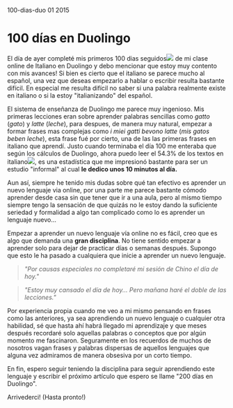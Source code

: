 <permalink>100-dias-duo</permalink>
<month>01</month>
<year>2015</year>

# 100 días en Duolingo

El día de ayer completé mis primeros <a class='mintip'>100 dias seguidos<span><img src='articles/images/100-days-flame.png'/></span></a> de mi clase online de Italiano en Duolingo y debo mencionar que estoy muy contento con mis avances! Si bien es cierto que el italiano se parece mucho al español, una vez que deseas empezarlo a hablar o escribir resulta bastante difícil. En especial me resulta difícil no saber si una palabra realmente existe en italiano o si la estoy "italianizando" del español.

El sistema de enseñanza de Duolingo me parece muy ingenioso. Mis primeras lecciones eran sobre aprender palabras sencillas como *gatto* (*gato*) y *latte* (*leche*), para despues, de manera muy natural, empezar a formar frases mas complejas como *i miei gatti bevono latte* (*mis gatos beben leche*), esta frase fué por cierto, una de las las primeras frases en italiano que aprendí. Justo cuando terminaba el día 100 me enteraba que <a class='mintip'>según los cálculos de Duolingo, ahora puedo leer el 54.3% de los textos en italiano<span><img src='articles/images/duo-read-per.png'/></span></a>, es una estadística que me impresionó bastante para ser un estudio "informal" al cual **le dedico unos 10 minutos al día.**

Aun así, siempre he tenido mis dudas sobre qué tan efectivo es aprender un nuevo lenguaje via online, por una parte me parece bastante cómodo aprender desde casa sin que tener que ir a una aula, pero al mismo tiempo siempre tengo la sensación de que quizás no le estoy dando la suficiente seriedad y formalidad a algo tan complicado como lo es aprender un lenguaje nuevo...

Empezar a aprender un nuevo lenguaje vía online no es fácil, creo que es algo que demanda una **gran disciplina**. No tiene sentido empezar a aprender solo para dejar de practicar días o semanas después. Supongo que esto le ha pasado a cualquiera que inicie a aprender un nuevo lenguaje.

> *"Por causas especiales no completaré mi sesión de Chino el día de hoy."*


> *"Estoy muy cansado el día de hoy... Pero mañana haré el doble de las lecciones."*

Por experiencia propia cuando me veo a mi mismo pensando en frases como las anteriores, ya sea aprendiendo un nuevo lenguaje o cualquier otra habilidad, sé que hasta ahí habrá llegado mi aprendizaje y que meses después recordaré solo aquellas palabras o conceptos que por algún momento me fascinaron. Seguramente en los recuerdos de muchos de nosotros vagan frases y palabras dispersas de aquellos lenguajes que alguna vez admiramos de manera obsesiva por un corto tiempo.

En fin, espero seguir teniendo la disciplina para seguir aprendiendo este lenguaje y escribir el próximo artículo que espero se llame "200 días en Duolingo".

Arrivederci! (Hasta pronto!)